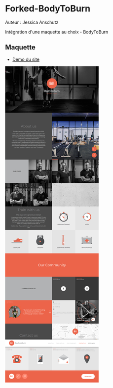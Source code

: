 # Forked-BodyToBurn
Auteur : Jessica Anschutz

Intégration d'une maquette au choix - BodyToBurn 


## Maquette

- [Demo du site](http://bodytoburn.com.au/)


![](maquetteBTB.png)
